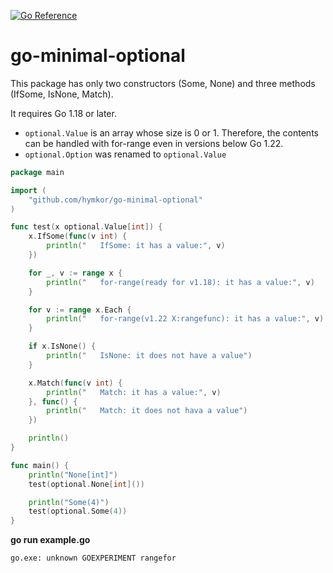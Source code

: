 [![Go Reference](https://pkg.go.dev/badge/github.com/hymkor/go-minimum-optional.svg)](https://pkg.go.dev/github.com/hymkor/go-minimum-optional)

go-minimal-optional
===================

This package has only two constructors (Some, None) and three methods (IfSome, IsNone, Match).

It requires Go 1.18 or later.

+ `optional.Value` is an array whose size is 0 or 1. Therefore, the contents can be handled with for-range even in versions below Go 1.22.
+ `optional.Option` was renamed to `optional.Value`

```example.go
package main

import (
    "github.com/hymkor/go-minimal-optional"
)

func test(x optional.Value[int]) {
    x.IfSome(func(v int) {
        println("   IfSome: it has a value:", v)
    })

    for _, v := range x {
        println("   for-range(ready for v1.18): it has a value:", v)
    }

    for v := range x.Each {
        println("   for-range(v1.22 X:rangefunc): it has a value:", v)
    }

    if x.IsNone() {
        println("   IsNone: it does not have a value")
    }

    x.Match(func(v int) {
        println("   Match: it has a value:", v)
    }, func() {
        println("   Match: it does not hava a value")
    })

    println()
}

func main() {
    println("None[int]")
    test(optional.None[int]())

    println("Some(4)")
    test(optional.Some(4))
}
```

**go run example.go**

```env GOEXPERIMENT=rangefor go run example.go|
go.exe: unknown GOEXPERIMENT rangefor
```
